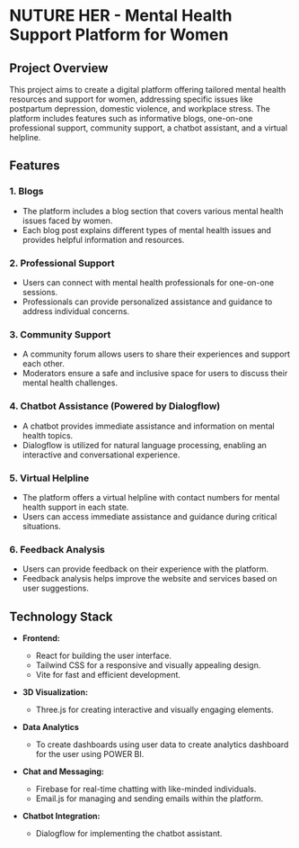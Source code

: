 # NUTURE HER - Mental Health Support Platform for Women

## Project Overview

This project aims to create a digital platform offering tailored mental health resources and support for women, addressing specific issues like postpartum depression, domestic violence, and workplace stress. The platform includes features such as informative blogs, one-on-one professional support, community support, a chatbot assistant, and a virtual helpline.

## Features

### 1. Blogs

- The platform includes a blog section that covers various mental health issues faced by women.
- Each blog post explains different types of mental health issues and provides helpful information and resources.

### 2. Professional Support

- Users can connect with mental health professionals for one-on-one sessions.
- Professionals can provide personalized assistance and guidance to address individual concerns.

### 3. Community Support

- A community forum allows users to share their experiences and support each other.
- Moderators ensure a safe and inclusive space for users to discuss their mental health challenges.

### 4. Chatbot Assistance (Powered by Dialogflow)

- A chatbot provides immediate assistance and information on mental health topics.
- Dialogflow is utilized for natural language processing, enabling an interactive and conversational experience.

### 5. Virtual Helpline

- The platform offers a virtual helpline with contact numbers for mental health support in each state.
- Users can access immediate assistance and guidance during critical situations.

### 6. Feedback Analysis

- Users can provide feedback on their experience with the platform.
- Feedback analysis helps improve the website and services based on user suggestions.

## Technology Stack

- **Frontend:**
  - React for building the user interface.
  - Tailwind CSS for a responsive and visually appealing design.
  - Vite for fast and efficient development.

- **3D Visualization:**
  - Three.js for creating interactive and visually engaging elements.
 
- **Data Analytics**
  - To create dashboards using user data to create analytics dashboard for the user using POWER BI.

- **Chat and Messaging:**
  - Firebase for real-time chatting with like-minded individuals.
  - Email.js for managing and sending emails within the platform.

- **Chatbot Integration:**
  - Dialogflow for implementing the chatbot assistant.
